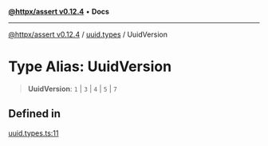[**@httpx/assert v0.12.4**](../../README.md) • **Docs**

***

[@httpx/assert v0.12.4](../../README.md) / [uuid.types](../README.md) / UuidVersion

# Type Alias: UuidVersion

> **UuidVersion**: `1` \| `3` \| `4` \| `5` \| `7`

## Defined in

[uuid.types.ts:11](https://github.com/belgattitude/httpx/blob/acde85be3548fccd6cc1a311d7f8d4419e2b6ce0/packages/assert/src/uuid.types.ts#L11)
